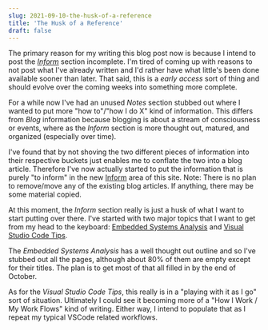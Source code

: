 ```yaml
---
slug: 2021-09-10-the-husk-of-a-reference
title: 'The Husk of a Reference'
draft: false
---
```


The primary reason for my writing this blog post now is because I intend to post the [_Inform_](/docs/Inform) section incomplete. I'm tired of coming up with reasons to not post what I've already written and I'd rather have what little's been done available sooner than later. That said, this is a _early access_ sort of thing and should evolve over the coming weeks into something more complete.

<!--truncate-->

For a while now I've had an unused _Notes_ section stubbed out where I wanted to put more "how to"/"how I do X" kind of information. This differs from _Blog_ information because blogging is about a stream of consciousness or events, where as the _Inform_ section is more thought out, matured, and organized (especially over time).

I've found that by not shoving the two different pieces of information into their respective buckets just enables me to conflate the two into a blog article. Therefore I've now actually started to put the information that is purely "to inform" in the new [Inform](/docs/Inform) area of this site. Note: There is no plan to remove/move any of the existing blog articles. If anything, there may be some material copied.

At this moment, the _Inform_ section really is just a husk of what I want to start putting over there. I've started with two major topics that I want to get from my head to the keyboard: [Embedded Systems Analysis](/docs/EmbeddedSystemsAnalysis/overview) and [Visual Studio Code Tips](/docs/VisualStudioCode/Overview).

The _Embedded Systems Analysis_ has a well thought out outline and so I've stubbed out all the pages, although about 80% of them are empty except for their titles. The plan is to get most of that all filled in by the end of October.

As for the _Visual Studio Code Tips_, this really is in a "playing with it as I go" sort of situation. Ultimately I could see it becoming more of a "How I Work / My Work Flows" kind of writing. Either way, I intend to populate that as I repeat my typical VSCode related workflows.
